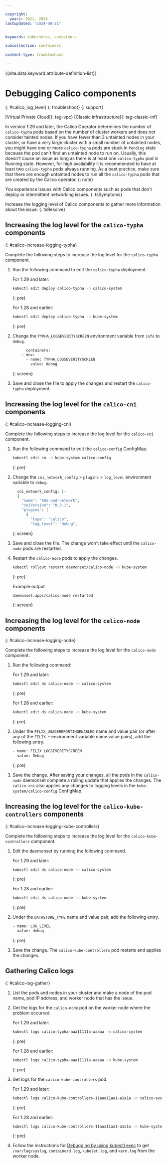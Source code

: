 ```yaml
---

copyright: 
  years: 2021, 2024
lastupdated: "2024-08-21"


keywords: kubernetes, containers

subcollection: containers

content-type: troubleshoot

---
```


{{site.data.keyword.attribute-definition-list}}





# Debugging Calico components
{: #calico_log_level}
{: troubleshoot}
{: support}

[Virtual Private Cloud]{: tag-vpc} [Classic infrastructure]{: tag-classic-inf}



In version 1.29 and later, the Calico Operator determines the number of `calico-typha` pods based on the number of cluster workers and does not consider tainted nodes. If you have fewer than 3 untainted nodes in your cluster, or have a very large cluster with a small number of untainted nodes, you might have one or more `calico-typha` pods are stuck in `Pending` state because the pod can't find an untainted node to run on. Usually, this doesn't cause an issue as long as there is at least one `calico-typha` pod in Running state. However, for high availability it is recommended to have at least two `calico-typha` pods always running. As a best practice, make sure that there are enough untainted nodes to run all the `calico-typha` pods that are created by the Calico operator.
{: note}



You experience issues with Calico components such as pods that don't deploy or intermittent networking issues. 
{: tsSymptoms}


Increase the logging level of Calico components to gather more information about the issue.
{: tsResolve}

## Increasing the log level for the `calico-typha` components
{: #calico-increase-logging-typha}

Complete the following steps to increase the log level for the `calico-typha` component.

1. Run the following command to edit the `calico-typha` deployment. 
    
    For 1.29 and later:
    ```sh
    kubectl edit deploy calico-typha -n calico-system
    ```
    {: pre}

    For 1.28 and earlier:
    ```sh
    kubectl edit deploy calico-typha -n kube-system
    ```
    {: pre}
    
2. Change the `TYPHA_LOGSEVERITYSCREEN` environment variable from `info` to `debug`.
    ```sh
          containers:
        - env:
          - name: TYPHA_LOGSEVERITYSCREEN
            value: debug
    ```
    {: screen}

    
3. Save and close the file to apply the changes and restart the `calico-typha` deployment.

## Increasing the log level for the `calico-cni` components
{: #calico-increase-logging-cni}

Complete the following steps to increase the log level for the `calico-cni` component.

1. Run the following command to edit the `calico-config` ConfigMap.  
    
    ```sh
    kubectl edit cm -n kube-system calico-config
    ```
    {: pre}
    
2. Change the `cni_network_config` > `plugins` > `log_level` environment variable to `debug`.
    
    ```sh
      cni_network_config: |-
      {
        "name": "k8s-pod-network",
        "cniVersion": "0.3.1",
        "plugins": [
          {
            "type": "calico",
            "log_level": "debug",
    ```
    {: screen}
  
3. Save and close the file. The change won't take effect until the `calico-node` pods are restarted. 

4. Restart the `calico-node` pods to apply the changes.
    
    ```sh
    kubectl rollout restart daemonset/calico-node -n kube-system
    ```
    {: pre}
      
    Example output
      
    ```sh
    daemonset.apps/calico-node restarted
    ```
    {: screen}

## Increasing the log level for the `calico-node` components
{: #calico-increase-logging-node}

Complete the following steps to increase the log level for the `calico-node` component.

1. Run the following command: 
    
    For 1.29 and later:
    ```sh
    kubectl edit ds calico-node -n calico-system
    ```
    {: pre}

    For 1.28 and earlier:
    ```sh
    kubectl edit ds calico-node -n kube-system
    ```
    {: pre}
    

2. Under the `FELIX_USAGEREPORTINGENABLED` name and value pair (or after any of the `FELIX_*` environment variable name value pairs), add the following entry.

    ```sh
    - name: FELIX_LOGSEVERITYSCREEN
      value: Debug
    ```
    {: pre}    
    
3. Save the change. After saving your changes, all the pods in the `calico-node` daemonset complete a rolling update that applies the changes. The `calico-cni` also applies any changes to logging levels in the `kube-system/calico-config` ConfigMap.

## Increasing the log level for the `calico-kube-controllers` components
{: #calico-increase-logging-kube-controllers}

Complete the following steps to increase the log level for the `calico-kube-controllers` component.

1. Edit the daemonset by running the following command. 
    
    For 1.29 and later:
    ```sh
    kubectl edit ds calico-node -n calico-system
    ```
    {: pre}

    For 1.28 and earlier:
    ```sh
    kubectl edit ds calico-node -n kube-system
    ```
    {: pre}
    
    
2. Under the `DATASTORE_TYPE` name and value pair, add the following entry.

    ```sh
    - name: LOG_LEVEL
      value: debug
    ```
    {: pre}
    
3. Save the change. The `calico-kube-controllers` pod restarts and applies the changes.


## Gathering Calico logs
{: #calico-log-gather}

1. List the pods and nodes in your cluster and make a node of the pod name, pod IP address, and worker node that has the issue.
2. Get the logs for the `calico-node` pod on the worker node where the problem occurred.
    
    For 1.29 and later:
    ```sh
    kubectl logs calico-typha-aaa11111a-aaaaa -n calico-system
    ```
    {: pre}

    For 1.28 and earlier:
    ```sh
    kubectl logs calico-typha-aaa11111a-aaaaa -n kube-system
    ```
    {: pre}

3. Get logs for the `calico-kube-controllers` pod.
    
    For 1.29 and later:
    ```sh
    kubectl logs calico-kube-controllers-11aaa11aa1-a1a1a -n calico-system
    ```
    {: pre}

    For 1.28 and earlier:
    ```sh
    kubectl logs calico-kube-controllers-11aaa11aa1-a1a1a -n kube-system
    ```
    {: pre}
  
4. Follow the instructions for [Debugging by using kubectl exec](/docs/containers?topic=containers-cs_ssh_worker#kubectl-exec) to get `/var/log/syslog`, `containerd.log`, `kubelet.log`, and `kern.log` from the worker node.

